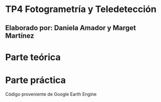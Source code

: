 # TP4 Fotogrametría y Teledetección
## Elaborado por: Daniela Amador y Marget Martínez

# Parte teórica

# Parte práctica
Código proveniente de Google Earth Engine
